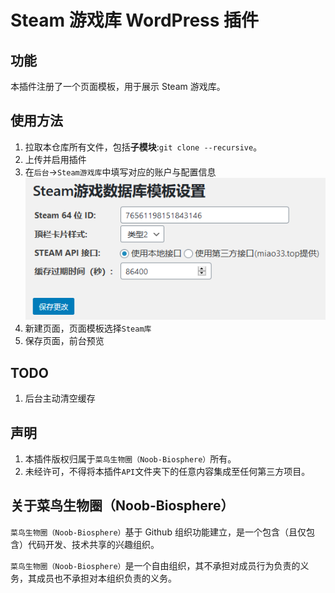 # Steam 游戏库 WordPress 插件

## 功能

本插件注册了一个页面模板，用于展示 Steam 游戏库。

## 使用方法
1. 拉取本仓库所有文件，包括**子模块**:`git clone --recursive`。
2. 上传并启用插件
3. 在`后台`->`Steam游戏库`中填写对应的账户与配置信息<br>![设置界面](assets/image/settingtip.png)
4. 新建页面，页面模板选择`Steam库`
5. 保存页面，前台预览

## TODO

1. 后台主动清空缓存

## 声明

1. 本插件版权归属于`菜鸟生物圈（Noob-Biosphere）`所有。
2. 未经许可，不得将本插件`API`文件夹下的任意内容集成至任何第三方项目。

## 关于菜鸟生物圈（Noob-Biosphere）

`菜鸟生物圈（Noob-Biosphere）`基于 Github 组织功能建立，是一个包含（且仅包含）代码开发、技术共享的兴趣组织。

`菜鸟生物圈（Noob-Biosphere）`是一个自由组织，其不承担对成员行为负责的义务，其成员也不承担对本组织负责的义务。
